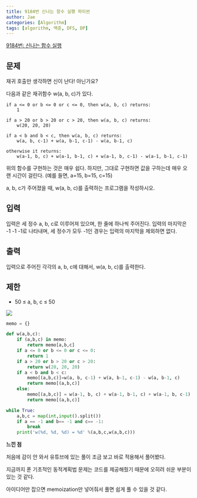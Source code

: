 ```yaml
---
title: 9184번 신나는 함수 실행 파이썬
author: Jae
categories: [Algorithm]
tags: [algorithm, 백준, DFS, DP]
---
```


[9184번: 신나는 함수 실행](https://www.acmicpc.net/problem/9184)

## 문제

재귀 호출만 생각하면 신이 난다! 아닌가요?

다음과 같은 재귀함수 w(a, b, c)가 있다.

```
if a <= 0 or b <= 0 or c <= 0, then w(a, b, c) returns:
    1

if a > 20 or b > 20 or c > 20, then w(a, b, c) returns:
    w(20, 20, 20)

if a < b and b < c, then w(a, b, c) returns:
    w(a, b, c-1) + w(a, b-1, c-1) - w(a, b-1, c)

otherwise it returns:
    w(a-1, b, c) + w(a-1, b-1, c) + w(a-1, b, c-1) - w(a-1, b-1, c-1)

```

위의 함수를 구현하는 것은 매우 쉽다. 하지만, 그대로 구현하면 값을 구하는데 매우 오랜 시간이 걸린다. (예를 들면, a=15, b=15, c=15)

a, b, c가 주어졌을 때, w(a, b, c)를 출력하는 프로그램을 작성하시오.

## 입력

입력은 세 정수 a, b, c로 이루어져 있으며, 한 줄에 하나씩 주어진다. 입력의 마지막은 -1 -1 -1로 나타내며, 세 정수가 모두 -1인 경우는 입력의 마지막을 제외하면 없다.

## 출력

입력으로 주어진 각각의 a, b, c에 대해서, w(a, b, c)를 출력한다.

## 제한

- 50 ≤ a, b, c ≤ 50

![](https://images.velog.io/images/a87380/post/b5850e21-fd92-4105-a48c-c8c2c6fd6698/image.png)

```python
memo = {}

def w(a,b,c):
    if (a,b,c) in memo:
        return memo[a,b,c]
    if a <= 0 or b <= 0 or c <= 0:
        return 1
    if a > 20 or b > 20 or c > 20:
        return w(20, 20, 20)
    if a < b and b < c:
        memo[(a,b,c)]=w(a, b, c-1) + w(a, b-1, c-1) - w(a, b-1, c)
        return memo[(a,b,c)]
    else:
        memo[(a,b,c)] = w(a-1, b, c) + w(a-1, b-1, c) + w(a-1, b, c-1) - w(a-1, b-1, c-1)
        return memo[(a,b,c)]

while True:
    a,b,c = map(int,input().split())
    if a == -1 and b== -1 and c== -1:
        break
    print('w(%d, %d, %d) = %d' %(a,b,c,w(a,b,c)))
```

**느낀 점**

처음에 감이 안 와서 유튜브에 있는 풀이 조금 보고 바로 적용해서 풀어봤다.

지금까지 푼 기초적인 동적계획법 문제는 코드를 제공해줬기 때문에 오히려 쉬운 부분이 있는 것 같다.

아이디어만 잡으면 memoization만 넣어줘서 풀면 쉽게 풀 수 있을 것 같다.
